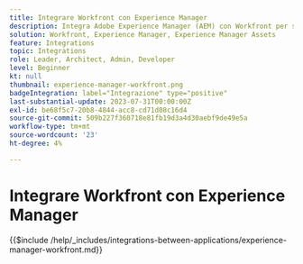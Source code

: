```yaml
---
title: Integrare Workfront con Experience Manager
description: Integra Adobe Experience Manager (AEM) con Workfront per semplificare le operazioni di marketing.
solution: Workfront, Experience Manager, Experience Manager Assets
feature: Integrations
topic: Integrations
role: Leader, Architect, Admin, Developer
level: Beginner
kt: null
thumbnail: experience-manager-workfront.png
badgeIntegration: label="Integrazione" type="positive"
last-substantial-update: 2023-07-31T00:00:00Z
exl-id: be68f5c7-20b8-4844-acc8-cd71d08c16d4
source-git-commit: 509b227f360718e81fb19d3a4d30aebf9de49e5a
workflow-type: tm+mt
source-wordcount: '23'
ht-degree: 4%

---
```


# Integrare Workfront con Experience Manager

{{$include /help/_includes/integrations-between-applications/experience-manager-workfront.md}}
